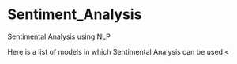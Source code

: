 # Sentiment_Analysis
Sentimental Analysis using NLP

Here is a list of models in which Sentimental Analysis can be used 
<<p>

